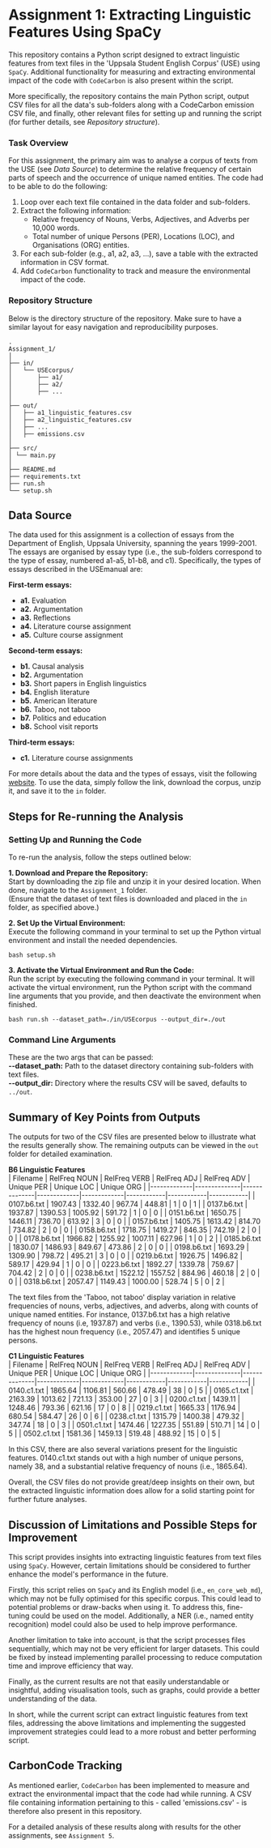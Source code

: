 # Assignment 1: Extracting Linguistic Features Using SpaCy
This repository contains a Python script designed to extract linguistic features from text files in the 'Uppsala Student English Corpus' (USE) using `SpaCy`. Additional functionality for measuring and extracting environmental impact of the code with `CodeCarbon` is also present within the script.

More specifically, the repository contains the main Python script, output CSV files for all the data's sub-folders along with a CodeCarbon emission CSV file, and finally, other relevant files for setting up and running the script (for further details, see *Repository structure*).

### Task Overview
For this assignment, the primary aim was to analyse a corpus of texts from the USE (see *Data Source*) to determine the relative frequency of certain parts of speech and the occurrence of unique named entities. The code had to be able to do the following:  
1. Loop over each text file contained in the data folder and sub-folders.
2. Extract the following information:
    - Relative frequency of Nouns, Verbs, Adjectives, and Adverbs per 10,000 words.
    - Total number of unique Persons (PER), Locations (LOC), and Organisations (ORG) entities.
3. For each sub-folder (e.g., a1, a2, a3, ...), save a table with the extracted information in CSV format.
4. Add `CodeCarbon` functionality to track and measure the environmental impact of the code.  

### Repository Structure
Below is the directory structure of the repository. Make sure to have a similar layout for easy navigation and reproducibility purposes.  
```
.
Assignment_1/
│
├── in/
│   └── USEcorpus/
│       ├── a1/
│       ├── a2/
│       ├── ...
│
├── out/
│   ├── a1_linguistic_features.csv
│   ├── a2_linguistic_features.csv
│   ├── ...
│   ├── emissions.csv
│
├── src/
│ └── main.py
│
├── README.md
├── requirements.txt
├── run.sh
└── setup.sh
```

## Data Source
The data used for this assignment is a collection of essays from the Department of English, Uppsala University, spanning the years 1999-2001. The essays are organised by essay type (i.e., the sub-folders correspond to the type of essay, numbered a1-a5, b1-b8, and c1). Specifically, the types of essays described in the USEmanual are:  

**First-term essays:**
- **a1.** Evaluation  
- **a2.** Argumentation
- **a3.** Reflections
- **a4.** Literature course assignment
- **a5.** Culture course assignment

**Second-term essays:**
- **b1.** Causal analysis
- **b2.** Argumentation
- **b3.** Short papers in English linguistics
- **b4.** English literature
- **b5.** American literature
- **b6.** Taboo, not taboo
- **b7.** Politics and education
- **b8.** School visit reports

**Third-term essays:**
- **c1.** Literature course assignments

For more details about the data and the types of essays, visit the following [website](https://ota.bodleian.ox.ac.uk/repository/xmlui/handle/20.500.12024/2457). To use the data, simply follow the link, download the corpus, unzip it, and save it to the `in` folder.

## Steps for Re-running the Analysis
### Setting Up and Running the Code
To re-run the analysis, follow the steps outlined below:

**1. Download and Prepare the Repository:**  
Start by downloading the zip file and unzip it in your desired location. When done, navigate to the `Assignment_1` folder.  
(Ensure that the dataset of text files is downloaded and placed in the `in` folder, as specified above.)

**2. Set Up the Virtual Environment:**  
Execute the following command in your terminal to set up the Python virtual environment and install the needed dependencies.
```
bash setup.sh 
```

**3. Activate the Virtual Environment and Run the Code:**  
Run the script by executing the following command in your terminal. It will activate the virtual environment, run the Python script with the command line arguments that you provide, and then deactivate the environment when finished.
```
bash run.sh --dataset_path=./in/USEcorpus --output_dir=./out
```

### Command Line Arguments
These are the two args that can be passed:  
**--dataset_path:** Path to the dataset directory containing sub-folders with text files.  
**--output_dir:** Directory where the results CSV will be saved, defaults to `../out`.  

## Summary of Key Points from Outputs
The outputs for two of the CSV files are presented below to illustrate what the results generally show. The remaining outputs can be viewed in the `out` folder for detailed examination.

**B6 Linguistic Features**  
| Filename    | RelFreq NOUN | RelFreq VERB | RelFreq ADJ | RelFreq ADV | Unique PER | Unique LOC | Unique ORG |
|-------------|--------------|--------------|-------------|-------------|------------|------------|------------|
| 0107.b6.txt | 1907.43      | 1332.40      | 967.74      | 448.81      | 1          | 0          | 1          |
| 0137.b6.txt | 1937.87      | 1390.53      | 1005.92     | 591.72      | 1          | 0          | 0          |
| 0151.b6.txt | 1650.75      | 1446.11      | 736.70      | 613.92      | 3          | 0          | 0          |
| 0157.b6.txt | 1405.75      | 1613.42      | 814.70      | 734.82      | 2          | 0          | 0          |
| 0158.b6.txt | 1718.75      | 1419.27      | 846.35      | 742.19      | 2          | 0          | 0          |
| 0178.b6.txt | 1966.82      | 1255.92      | 1007.11     | 627.96      | 1          | 0          | 2          |
| 0185.b6.txt | 1830.07      | 1486.93      | 849.67      | 473.86      | 2          | 0          | 0          |
| 0198.b6.txt | 1693.29      | 1309.90      | 798.72      | 495.21      | 3          | 0          | 0          |
| 0219.b6.txt | 1926.75      | 1496.82      | 589.17      | 429.94      | 1          | 0          | 0          |
| 0223.b6.txt | 1892.27      | 1339.78      | 759.67      | 704.42      | 2          | 0          | 0          |
| 0238.b6.txt | 1522.12      | 1557.52      | 884.96      | 460.18      | 2          | 0          | 0          |
| 0318.b6.txt | 2057.47      | 1149.43      | 1000.00     | 528.74      | 5          | 0          | 2          |  

The text files from the 'Taboo, not taboo' display variation in relative frequencies of nouns, verbs, adjectives, and adverbs, along with counts of unique named entities. For instance, 0137.b6.txt has a high relative frequency of nouns (i.e, 1937.87) and verbs (i.e., 1390.53), while 0318.b6.txt has the highest noun frequency (i.e., 2057.47) and identifies 5 unique persons.

**C1 Linguistic Features**  
| Filename    | RelFreq NOUN | RelFreq VERB | RelFreq ADJ | RelFreq ADV | Unique PER | Unique LOC | Unique ORG |
|-------------|--------------|--------------|-------------|-------------|------------|------------|------------|
| 0140.c1.txt | 1865.64      | 1106.81      | 560.66      | 478.49      | 38         | 0          | 5          |
| 0165.c1.txt | 2163.39      | 1013.62      | 721.13      | 353.00      | 27         | 0          | 3          |
| 0200.c1.txt | 1439.11      | 1248.46      | 793.36      | 621.16      | 17         | 0          | 8          |
| 0219.c1.txt | 1665.33      | 1176.94      | 680.54      | 584.47      | 26         | 0          | 6          |
| 0238.c1.txt | 1315.79      | 1400.38      | 479.32      | 347.74      | 18         | 0          | 3          |
| 0501.c1.txt | 1474.46      | 1227.35      | 551.89      | 510.71      | 14         | 0          | 5          |
| 0502.c1.txt | 1581.36      | 1459.13      | 519.48      | 488.92      | 15         |  0          | 5          |
  
In this CSV, there are also several variations present for the linguistic features. 0140.c1.txt stands out with a high number of unique persons, namely 38, and a substantial relative frequency of nouns (i.e., 1865.64).  

Overall, the CSV files do not provide great/deep insights on their own, but the extracted linguistic information does allow for a solid starting point for further future analyses. 

## Discussion of Limitations and Possible Steps for Improvement  
This script provides insights into extracting linguistic features from text files using `SpaCy`. However, certain limitations should be considered to further enhance the model's performance in the future.  

Firstly, this script relies on `SpaCy` and its English model (i.e., `en_core_web_md`), which may not be fully optimised for this specific corpus. This could lead to potential problems or draw-backs when using it. To address this, fine-tuning could be used on the model. Additionally, a NER (i.e., named entity recognition) model could also be used to help improve performance.  

Another limitation to take into account, is that the script processes files sequentially, which may not be very efficient for larger datasets. This could be fixed by instead implementing parallel processing to reduce computation time and improve efficiency that way.  

Finally, as the current results are not that easily understandable or insightful, adding visualisation tools, such as graphs, could provide a better understanding of the data.  

In short, while the current script can extract linguistic features from text files, addressing the above limitations and implementing the suggested improvement strategies could lead to a more robust and better performing script.

## CarbonCode Tracking
As mentioned earlier, `CodeCarbon` has been implemented to measure and extract the environmental impact that the code had while running. A CSV file containing information pertaining to this - called 'emissions.csv' - is therefore also present in this repository.  

For a detailed analysis of these results along with results for the other assignments, see `Assignment 5`.